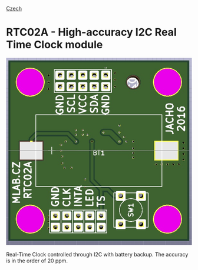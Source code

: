 
[Czech](./README.cs.md)
<!--- module --->
# RTC02A - High-accuracy I2C Real Time Clock module

![RTC02A](/doc/img/RTC02A_top_small.jpg)

Real-Time Clock controlled through I2C with battery backup. The accuracy is in the order of 20 ppm.
